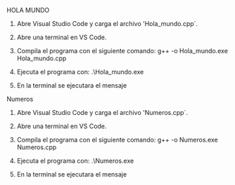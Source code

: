 HOLA MUNDO
1. Abre Visual Studio Code y carga el archivo 'Hola_mundo.cpp`.
2. Abre una terminal en VS Code.
3. Compila el programa con el siguiente comando:
   g++ -o Hola_mundo.exe Hola_mundo.cpp

4. Ejecuta el programa con:
   .\Hola_mundo.exe
5. En la terminal se ejecutara el mensaje

Numeros
1. Abre Visual Studio Code y carga el archivo 'Numeros.cpp`.
2. Abre una terminal en VS Code.
3. Compila el programa con el siguiente comando:
   g++ -o Numeros.exe Numeros.cpp

4. Ejecuta el programa con:
   .\Numeros.exe
5. En la terminal se ejecutara el mensaje